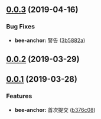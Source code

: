 <a name="0.0.3"></a>
## [0.0.3](https://github.com/tinper-bee/bee-anchor/compare/v0.0.2...v0.0.3) (2019-04-16)


### Bug Fixes

* **bee-anchor:** 警告 ([3b5882a](https://github.com/tinper-bee/bee-anchor/commit/3b5882a))



<a name="0.0.2"></a>
## [0.0.2](https://github.com/tinper-bee/bee-anchor/compare/v0.0.1...v0.0.2) (2019-03-29)



<a name="0.0.1"></a>
## [0.0.1](https://github.com/tinper-bee/bee-anchor/compare/b376c08...v0.0.1) (2019-03-28)


### Features

* **bee-anchor:** 首次提交 ([b376c08](https://github.com/tinper-bee/bee-anchor/commit/b376c08))



